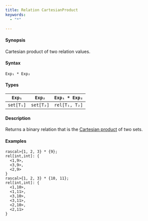 ```yaml
---
title: Relation CartesianProduct
keywords:
  - "*"

---
```


#### Synopsis

Cartesian product of two relation values.

#### Syntax

`Exp₁ * Exp₂`

#### Types


|`Exp₁`      | `Exp₂`     | `Exp₁ * Exp₂`   |
| --- | --- | --- |
| `set[T₁]`  | `set[T₂]`  | `rel[T₁, T₂]`   |


#### Description

Returns a binary relation that is the [Cartesian product](http://en.wikipedia.org/wiki/Cartesian_product) of two sets.

#### Examples


```rascal-shell 
rascal>{1, 2, 3} * {9};
rel[int,int]: {
  <1,9>,
  <3,9>,
  <2,9>
}
rascal>{1, 2, 3} * {10, 11};
rel[int,int]: {
  <1,10>,
  <1,11>,
  <3,10>,
  <3,11>,
  <2,10>,
  <2,11>
}
```


